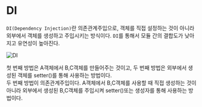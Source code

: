 # DI
`DI(Dependency Injection)`란 의존관계주입으로, 객체를 직접 설정하는 것이 아니라 외부에서 객체를 생성하고 주입시키는 방식이다.
`DI`를 통해서 모듈 간의 결합도가 낮아지고 유연성이 높아진다.

![DI](https://velog.velcdn.com/images%2Fgillog%2Fpost%2F08489bda-549e-4dae-851b-8ae1734bf85e%2F21373937580AEF9B37.jpg)

첫 번째 방법은 A객체에서 B,C객체를 만들어주는 것이고, 두 번째 방법은 외부에서 생성된 객체를 setter()를 통해 사용하는 방법이다.<br>
두 번째 방법이 의존관계주입이다.
A객체에서 B,C객체를 사용할 때 직접 생성하는 것이 아니라 외부에서 생성된 B,C객체를 주입시켜 setter()또는 생성자를 통해 사용하는 방법이다.
